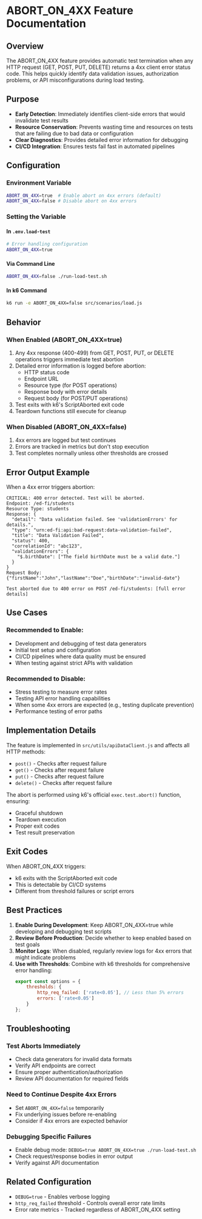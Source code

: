 # ABORT_ON_4XX Feature Documentation

## Overview
The ABORT_ON_4XX feature provides automatic test termination when any HTTP request (GET, POST, PUT, DELETE) returns a 4xx client error status code. This helps quickly identify data validation issues, authorization problems, or API misconfigurations during load testing.

## Purpose
- **Early Detection**: Immediately identifies client-side errors that would invalidate test results
- **Resource Conservation**: Prevents wasting time and resources on tests that are failing due to bad data or configuration
- **Clear Diagnostics**: Provides detailed error information for debugging
- **CI/CD Integration**: Ensures tests fail fast in automated pipelines

## Configuration

### Environment Variable
```bash
ABORT_ON_4XX=true  # Enable abort on 4xx errors (default)
ABORT_ON_4XX=false # Disable abort on 4xx errors
```

### Setting the Variable

#### In `.env.load-test`
```bash
# Error handling configuration
ABORT_ON_4XX=true
```

#### Via Command Line
```bash
ABORT_ON_4XX=false ./run-load-test.sh
```

#### In k6 Command
```bash
k6 run -e ABORT_ON_4XX=false src/scenarios/load.js
```

## Behavior

### When Enabled (ABORT_ON_4XX=true)
1. Any 4xx response (400-499) from GET, POST, PUT, or DELETE operations triggers immediate test abortion
2. Detailed error information is logged before abortion:
   - HTTP status code
   - Endpoint URL
   - Resource type (for POST operations)
   - Response body with error details
   - Request body (for POST/PUT operations)
3. Test exits with k6's ScriptAborted exit code
4. Teardown functions still execute for cleanup

### When Disabled (ABORT_ON_4XX=false)
1. 4xx errors are logged but test continues
2. Errors are tracked in metrics but don't stop execution
3. Test completes normally unless other thresholds are crossed

## Error Output Example

When a 4xx error triggers abortion:
```
CRITICAL: 400 error detected. Test will be aborted.
Endpoint: /ed-fi/students
Resource Type: students
Response: {
  "detail": "Data validation failed. See 'validationErrors' for details.",
  "type": "urn:ed-fi:api:bad-request:data-validation-failed",
  "title": "Data Validation Failed",
  "status": 400,
  "correlationId": "abc123",
  "validationErrors": {
    "$.birthDate": ["The field birthDate must be a valid date."]
  }
}
Request Body: {"firstName":"John","lastName":"Doe","birthDate":"invalid-date"}

Test aborted due to 400 error on POST /ed-fi/students: [full error details]
```

## Use Cases

### Recommended to Enable:
- Development and debugging of test data generators
- Initial test setup and configuration
- CI/CD pipelines where data quality must be ensured
- When testing against strict APIs with validation

### Recommended to Disable:
- Stress testing to measure error rates
- Testing API error handling capabilities
- When some 4xx errors are expected (e.g., testing duplicate prevention)
- Performance testing of error paths

## Implementation Details

The feature is implemented in `src/utils/apiDataClient.js` and affects all HTTP methods:
- `post()` - Checks after request failure
- `get()` - Checks after request failure
- `put()` - Checks after request failure
- `delete()` - Checks after request failure

The abort is performed using k6's official `exec.test.abort()` function, ensuring:
- Graceful shutdown
- Teardown execution
- Proper exit codes
- Test result preservation

## Exit Codes
When ABORT_ON_4XX triggers:
- k6 exits with the ScriptAborted exit code
- This is detectable by CI/CD systems
- Different from threshold failures or script errors

## Best Practices

1. **Enable During Development**: Keep ABORT_ON_4XX=true while developing and debugging test scripts
2. **Review Before Production**: Decide whether to keep enabled based on test goals
3. **Monitor Logs**: When disabled, regularly review logs for 4xx errors that might indicate problems
4. **Use with Thresholds**: Combine with k6 thresholds for comprehensive error handling:
   ```javascript
   export const options = {
       thresholds: {
           http_req_failed: ['rate<0.05'], // Less than 5% errors
           errors: ['rate<0.05']
       }
   };
   ```

## Troubleshooting

### Test Aborts Immediately
- Check data generators for invalid data formats
- Verify API endpoints are correct
- Ensure proper authentication/authorization
- Review API documentation for required fields

### Need to Continue Despite 4xx Errors
- Set `ABORT_ON_4XX=false` temporarily
- Fix underlying issues before re-enabling
- Consider if 4xx errors are expected behavior

### Debugging Specific Failures
- Enable debug mode: `DEBUG=true ABORT_ON_4XX=true ./run-load-test.sh`
- Check request/response bodies in error output
- Verify against API documentation

## Related Configuration
- `DEBUG=true` - Enables verbose logging
- `http_req_failed` threshold - Controls overall error rate limits
- Error rate metrics - Tracked regardless of ABORT_ON_4XX setting